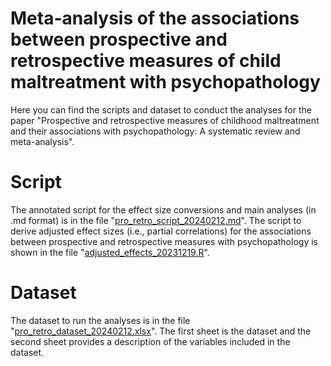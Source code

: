 # Meta-analysis of the associations between prospective and retrospective measures of child maltreatment with psychopathology

Here you can find the scripts and dataset to conduct the analyses for the paper "Prospective and retrospective measures of childhood maltreatment and their associations with psychopathology: A systematic review and meta-analysis".

# Script

The annotated script for the effect size conversions and main analyses (in .md format) is in the file "[pro_retro_script_20240212.md](https://github.com/jr-baldwin/pro-retro-psychopathology/blob/main/pro_retro_script_20240212.md)". The script to derive adjusted effect sizes (i.e., partial correlations) for the associations between prospective and retrospective measures with psychopathology is shown in the file "[adjusted_effects_20231219.R](https://github.com/jr-baldwin/pro-retro-psychopathology/blob/main/adjusted_effects_20231219.R)".

# Dataset 

The dataset to run the analyses is in the file "[pro_retro_dataset_20240212.xlsx](https://github.com/jr-baldwin/pro-retro-psychopathology/blob/main/pro_retro_dataset_20240212.xlsx)". The first sheet is the dataset and the second sheet provides a description of the variables included in the dataset. 
